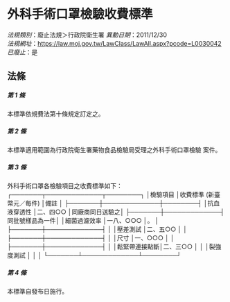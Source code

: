 # 外科手術口罩檢驗收費標準

*法規類別*：廢止法規＞行政院衛生署
*異動日期*：2011/12/30  
*法規網址*：https://law.moj.gov.tw/LawClass/LawAll.aspx?pcode=L0030042
*已廢止*：是


## 法條
##### 第 1 條
本標準依規費法第十條規定訂定之。

##### 第 2 條
本標準適用範圍為行政院衛生署藥物食品檢驗局受理之外科手術口罩檢驗
案件。

##### 第 3 條
外科手術口罩各檢驗項目之收費標準如下：
┌───────┬─────────────┬────────┐
│檢驗項目      │收費標準 (新臺幣元／每件) │備註            │
├───────┼─────────────┼────────┤
│抗血液穿透性  │二、四○○                │同廠商同日送驗之│
├───────┼─────────────┤同批號樣品為一件│
│細菌過濾效率  │一八、○○○              │。              │
├───────┼─────────────┤                │
│壓差測試      │二、五○○                │                │
├───────┼─────────────┤                │
│尺寸          │一、○○○                │                │
├───────┼─────────────┤                │
│鬆緊帶連接點斷│二、三○○                │                │
│裂強度測試    │                          │                │
└───────┴─────────────┴────────┘

##### 第 4 條
本標準自發布日施行。


